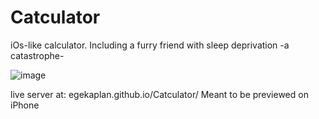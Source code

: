 # Catculator

iOs-like calculator. Including a furry friend with sleep deprivation
-a catastrophe-

![image](https://user-images.githubusercontent.com/40829087/205509276-da28c000-b5ae-4deb-8af5-e756cfe09f83.png)


live server at: egekaplan.github.io/Catculator/ Meant to be previewed on iPhone
